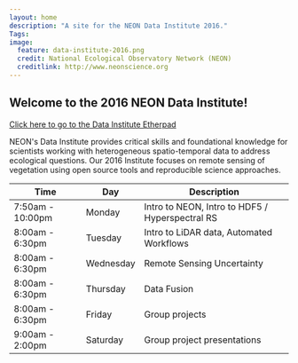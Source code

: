 ```yaml
---
layout: home
description: "A site for the NEON Data Institute 2016."
Tags:
image:
  feature: data-institute-2016.png
  credit: National Ecological Observatory Network (NEON)
  creditlink: http://www.neonscience.org
---
```



## Welcome to the 2016 NEON Data Institute!

<a href="https://public.etherpad-mozilla.org/p/2016-06-20-NEONDI" class="btn btn-info">Click here to go to the Data Institute Etherpad</a>

NEON's Data Institute provides critical skills and foundational knowledge for
scientists working with heterogeneous
spatio-temporal data to address ecological questions. Our 2016 Institute focuses
on remote sensing of vegetation using open source tools and reproducible
science approaches.

|Time | Day | Description
|---|---|---|
|7:50am - 10:00pm| Monday|Intro to NEON, Intro to HDF5 / Hyperspectral RS|
|8:00am - 6:30pm| Tuesday|Intro to LiDAR data, Automated Workflows|
|8:00am - 6:30pm| Wednesday|Remote Sensing Uncertainty|
|8:00am - 6:30pm| Thursday|Data Fusion|
|8:00am - 6:30pm| Friday|Group projects|
|9:00am - 2:00pm| Saturday|Group project presentations|
